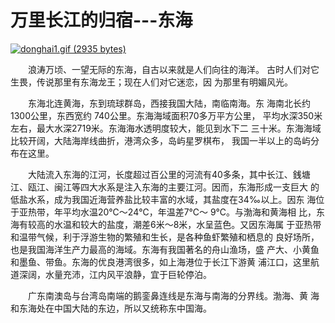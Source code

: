 # 万里长江的归宿---东海

[![donghai1.gif (2935 bytes)](http://sdinfo.coi.gov.cn/Science/sea/donghai1.gif)](http://sdinfo.coi.gov.cn/Science/sea/donghai.gif)

　　浪涛万顷、一望无际的东海，自古以来就是人们向往的海洋。 古时人们对它生畏，传说那里有东海龙王；现在人们对它迷恋，因 为那里有明媚风光。

　　东海北连黄海，东到琉球群岛，西接我国大陆，南临南海。东 海南北长约1300公里，东西宽约 740公里。东海海域面积70多万平方公里， 平均水深350米左右，最大水深2719米。东海海水透明度较大，能见到水下二 三十米。东海海域比较开阔，大陆海岸线曲折，港湾众多，岛屿星罗棋布， 我国一半以上的岛屿分布在这里。

　　大陆流入东海的江河，长度超过百公里的河流有40多条，其中长江、銭塘 江、瓯江、闽江等四大水系是注入东海的主要江河。因而，东海形成一支巨大 的低盐水系，成为我国近海营养盐比较丰富的水域，其盐度在34‰以上。因东 海位于亚热带，年平均水温20℃～24℃，年温差7℃～ 9℃。与渤海和黄海相 比，东海有较高的水温和较大的盐度，潮差6米～8米，水呈蓝色。又因东海属 于亚热带和温带气候，利于浮游生物的繁殖和生长，是各种鱼虾繁殖和栖息的 良好场所，也是我国海洋生产力最高的海域。东海有我国著名的舟山渔场，盛 产大、小黄鱼和墨鱼、带鱼。东海的优良港湾很多，如上海港位于长江下游黄 浦江口，这里航道深阔，水量充沛，江内风平浪静，宜于巨轮停泊。

　　广东南澳岛与台湾岛南端的鹅銮鼻连线是东海与南海的分界线。渤海、黄 海和东海处在中国大陆的东边，所以又统称东中国海。
